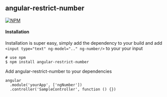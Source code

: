 ## angular-restrict-number

[![NPM][dl-icon]][dl-url]

#### Installation  
Installation is super easy, simply add the dependency to your build and add ```<input type="text" ng-model=".." ng-number/>``` to your your input

```
# use npm
$ npm install angular-restrict-number
```

Add angular-restrict-number to your dependencies

```
angular
  .module('yourApp', ['ngNumber'])
  .controller('SampleController', function () {})
```

[dl-icon]: https://nodei.co/npm/angular-restrict-number.png?downloads=true
[dl-url]: https://npmjs.org/package/angular-restrict-number
